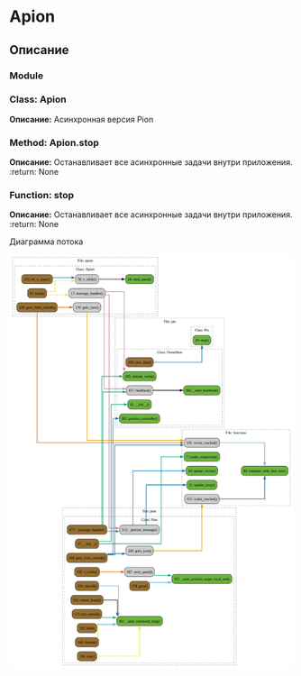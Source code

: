 # Apion

## Описание

### Module

### Class: Apion

**Описание:** Асинхронная версия Pion

### Method: Apion.stop

**Описание:** Останавливает все асинхронные задачи внутри приложения. :return: None

### Function: stop

**Описание:** Останавливает все асинхронные задачи внутри приложения. :return: None


 Диаграмма потока

 ![Диаграмма потока](../img/graph_apion.png)